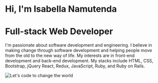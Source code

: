 # Hi, I'm Isabella Namutenda
# Full-stack Web Developer 
I'm passionate about software development and engineering. I believe in making change through software development and helping people move from the old to the new way of life. My interests are in front-end development and back-end development.
My stacks include HTML, CSS, Bootstrap, jQuery React, Redux, JavaScript, Ruby, and Ruby on Rails.  
 



![Let's code to change the world](https://user-images.githubusercontent.com/61048667/131043784-84b11bc7-2493-4b6a-a4ca-b488ed0f31ec.png)

     
 

